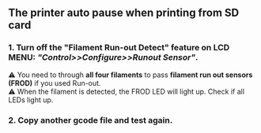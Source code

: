 ## The printer auto pause when printing from SD card
### 1. Turn off the "Filament Run-out Detect" feature on LCD MENU: ***"Control>>Configure>>Runout Sensor"***. 
:warning: You need to through **all four filaments** to pass **filament run out sensors (FROD)** if you used Run-out.   
:warning: When the filament is detected, the FROD LED will light up. Check if all LEDs light up. 
### 2. Copy another gcode file and test again.